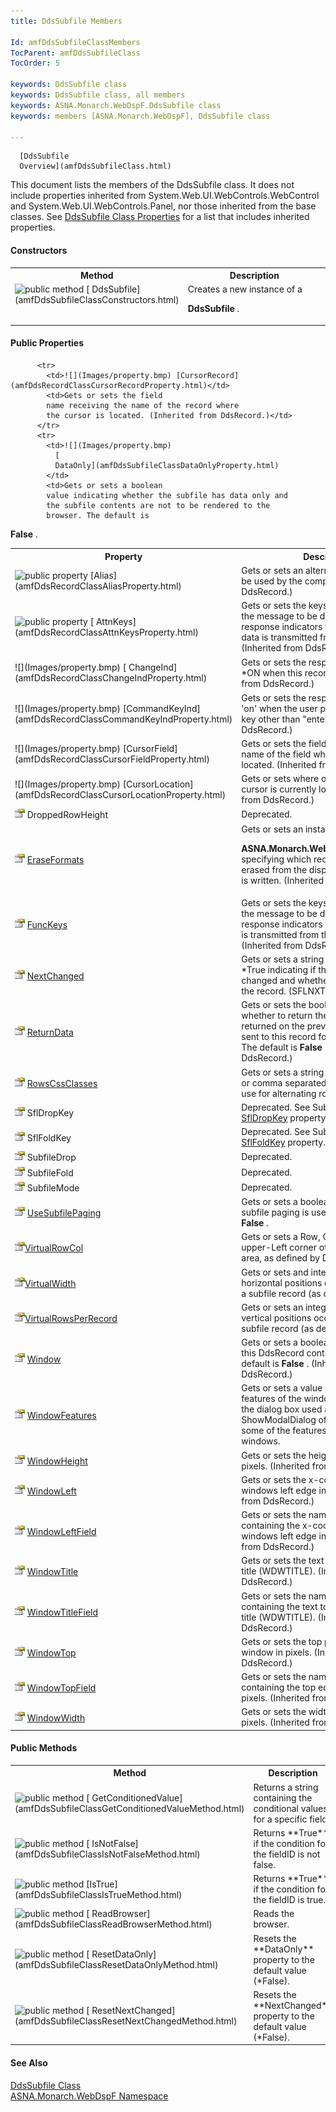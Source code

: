 ```yaml
---
title: DdsSubfile Members

Id: amfDdsSubfileClassMembers
TocParent: amfDdsSubfileClass
TocOrder: 5

keywords: DdsSubfile class
keywords: DdsSubfile class, all members
keywords: ASNA.Monarch.WebDspF.DdsSubfile class
keywords: members [ASNA.Monarch.WebDspF], DdsSubfile class

---
```


      [DdsSubfile
      Overview](amfDdsSubfileClass.html)

This document lists the members of the DdsSubfile class. It does not include properties inherited from System.Web.UI.WebControls.WebControl and System.Web.UI.WebControls.Panel, nor those inherited from the base classes. See [DdsSubfile Class Properties](amfDdsSubfileClassPropertiesMain.html) for a list that includes inherited properties.

#### Constructors
<table class="mytable" cellspacing="0" cellpadding="4" width="90%">
          <colgroup><col width="20%" /><col width="70%" />
          </colgroup>
          <tr><th>Method</th>
              <th>Description</th>
          </tr>
          <tr valign="top">
            <td><img alt="public method" src="../Images/Methods.bmp" />
              [
              DdsSubfile](amfDdsSubfileClassConstructors.html)
            </td>
            <td>Creates a new instance of a

 **DdsSubfile** .</td>
          </tr>
</table>

#### Public Properties
<table class="mytable" cellspacing="0" cellpadding="4" width="90%">
          <colgroup>
           <col width="20%" />
           <col width="70%" />
          </colgroup>
          <tr><th>Property</th>
          <th>Description</th>
          </tr>
          <tr>
            <td><img height="16" alt="public property" src="../Images/property.bmp" width="16" border="0" /> [Alias](amfDdsRecordClassAliasProperty.html)</td>
            <td>Gets or sets an alternate
            format name to be used by the compiler. (Inherited from
            DdsRecord.)</td>
          </tr>
          <tr>
            <td><img alt="public property" src="../Images/property.bmp" />
              [
              AttnKeys](amfDdsRecordClassAttnKeysProperty.html)
            </td>
            <td>Gets or sets the keys the
            user can press, the message to be displayed, and the
            response indicators to turn on. No input data is
            transmitted from the Browser. (Inherited from
            DdsRecord.)</td>
          </tr>
          <tr>
            <td style="height: 52px">![](Images/property.bmp)
              [
              ChangeInd](amfDdsRecordClassChangeIndProperty.html)
            </td>
            <td style="height: 52px">Gets or sets the response
            indicator to set *ON when this record changes.
            (Inherited from DdsRecord.)</td>
          </tr>
          <tr>
            <td>![](Images/property.bmp) [CommandKeyInd](amfDdsRecordClassCommandKeyIndProperty.html)</td>
            <td>Gets or sets the response
            indicator to set 'on' when the user presses any command
            key other than "enter". (Inherited from
            DdsRecord.)</td>
          </tr>
          <tr>
            <td>![](Images/property.bmp) [CursorField](amfDdsRecordClassCursorFieldProperty.html)</td>
            <td>Gets or sets the field
            name receiving the name of the field where
            the cursor is located. (Inherited from DdsRecord.)</td>
          </tr>
                     <tr>
            <td>![](Images/property.bmp) [CursorLocation](amfDdsRecordClassCursorLocationProperty.html)</td>
            <td>Gets or sets where on the page
            the cursor is currently located. (Inherited from DdsRecord.)</td>
          </tr>

          <tr>
            <td>![](Images/property.bmp) [CursorRecord](amfDdsRecordClassCursorRecordProperty.html)</td>
            <td>Gets or sets the field
            name receiving the name of the record where
            the cursor is located. (Inherited from DdsRecord.)</td>
          </tr>
          <tr>
            <td>![](Images/property.bmp)
              [
              DataOnly](amfDdsSubfileClassDataOnlyProperty.html)
            </td>
            <td>Gets or sets a boolean
            value indicating whether the subfile has data only and
            the subfile contents are not to be rendered to the
            browser. The default is 
 **False** .</td>
          </tr>
          <tr>
            <td>![](Images/property.bmp) DroppedRowHeight</td>
            <td>Deprecated.</td>
          </tr>
          <tr>
            <td>![](Images/property.bmp)
              [
              EraseFormats](amfDdsRecordClassEraseFormatsProperty.html)
            </td>
            <td>Gets or sets an instance of

 **ASNA.Monarch.WebDspF.EraseProperty**  specifying
            which records are to be erased from the display when
            this record is written. (Inherited from
            DdsRecord.)</td>
          </tr>
          <tr>
            <td>![](Images/property.bmp)
              [
              FuncKeys](amfDdsRecordClassFuncKeysProperty.html)
            </td>
            <td>Gets or sets the keys
            the user can press, the message to be displayed, and
            the response indicators to turn on. Input data is
            transmitted from the browser. (Inherited from
            DdsRecord.)</td>
          </tr>
          <tr>
            <td>![](Images/property.bmp)
              [
              NextChanged](amfDdsSubfileClassNextChangedProperty.html)
            </td>
            <td>Gets or sets a string
            containing *False or *True indicating if the record has
            changed and whether READC will read the record.
            (SFLNXTCHG)</td>
          </tr>
          <tr>
            <td>![](Images/property.bmp)
              [
              ReturnData](amfDdsRecordClassReturnDataProperty.html)
            </td>
            <td>Gets or sets the boolean
            value specifying whether to return the same data that
            was returned on the previous input operation sent to
            this record format (RTNDATA). The default is 
 **False** . (Inherited from
            DdsRecord.)</td>
          </tr>
          <tr>
            <td>![](Images/property.bmp) [RowsCssClasses](amfDdsSubfileClassRowsCssClassesProperty.html)</td>
            <td>Gets or sets a string
            containing a space or comma separated list of css
            classes to use for alternating rows.</td>
          </tr>
          <tr>
            <td>![](Images/property.bmp) SflDropKey</td>
            <td>Deprecated. See SubfileControl class [SflDropKey](amfDdsSubfileControlClassSflDropKeyProperty.html) property.</td>
          </tr>
          <tr>
            <td>![](Images/property.bmp) SflFoldKey</td>
            <td>Deprecated. See SubfileControl class [SflFoldKey](amfDdsSubfileControlClassSflFoldKeyProperty.html) property.</td>
          </tr>
          <tr>
            <td>![](Images/property.bmp) SubfileDrop</td>
            <td>Deprecated.</td>
          </tr>
          <tr>
            <td>![](Images/property.bmp) SubfileFold</td>
            <td>Deprecated.</td>
          </tr>
          <tr>
            <td>![](Images/property.bmp) SubfileMode</td>
            <td>Deprecated.</td>
          </tr>
          <tr>
            <td>![](Images/property.bmp)
              [
              UseSubfilePaging](amfDdsSubfileClassUseSubfilePagingProperty.html)
            </td>
            <td>Gets or sets a boolean
            value indicating if subfile paging is used. The
            default is 
 **False** .</td>
          </tr>
			<tr>
				<td>![](Images/property.bmp)[VirtualRowCol](amfDdsSubfileClassVirtualRowColProperty.html)
				</td>
				<td>Gets or sets a Row, Column value for the upper-Left corner of the Subfile screen area, as defined by DDS.
				</td>
			</tr>
			<tr>
				<td>![](Images/property.bmp)[VirtualWidth](amfDdsSubfileClassVirtualWidthProperty.html)
				</td>
				<td>Gets or sets and integet value for the horizontal positions occupied by fields in a subfile record (as described by DDS).
				</td> 
			</tr>
			<tr>
				<td>![](Images/property.bmp)[VirtualRowsPerRecord](amfDdsSubfileClassVirtualRowsPerRecordProperty.html)
				</td>
				<td>Gets or sets an integer value for the vertical positions occupied by fields in a subfile record (as described by DDS).
				</td>
			</tr>
          <tr>
            <td>![](Images/property.bmp)
              [Window](amfDdsRecordClassWindowProperty.html)
            </td>
            <td>Gets or sets a boolean
            value indicating if this DdsRecord control is a window.
            The default is 
 **False** . (Inherited from
            DdsRecord.)</td>
          </tr>
          <tr>
            <td>![](Images/property.bmp) [WindowFeatures](amfDdsRecordClassWindowFeaturesProperty.html)</td>
            <td>Gets or sets a value
            specifying the features of the windows ornaments for
            the dialog box used as parameters to the
            ShowModalDialog of IE, which control some of the
            features of the pop-up windows.</td>
          </tr>
          <tr>
            <td>![](Images/property.bmp)
              [
              WindowHeight](amfDdsRecordClassWindowHeightProperty.html)
            </td>
            <td>Gets or sets the height of
            the window in pixels. (Inherited from DdsRecord.)</td>
          </tr>
          <tr>
            <td>![](Images/property.bmp)
              [
              WindowLeft](amfDdsRecordClassWindowLeftProperty.html)
            </td>
            <td>Gets or sets the
            x-coordinate of the windows left edge in pixels.
            (Inherited from DdsRecord.)</td>
          </tr>
          <tr>
            <td>![](Images/property.bmp)
              [
              WindowLeftField](amfDdsRecordClassWindowLeftFieldProperty.html)
            </td>
            <td>Gets or sets the name of
            the field containing the x-coordinate of the windows
            left edge in pixels. (Inherited from DdsRecord.)</td>
          </tr>
          <tr>
            <td>![](Images/property.bmp)
              [
              WindowTitle](amfDdsRecordClassWindowTitleProperty.html)
            </td>
            <td>Gets or sets the text to
            use as the window title (WDWTITLE). (Inherited from
            DdsRecord.)</td>
          </tr>
          <tr>
            <td>![](Images/property.bmp)
              [
              WindowTitleField](amfDdsRecordClassWindowTitleFieldProperty.html)
            </td>
            <td>Gets or sets the name of
            the field containing the text to use as the window
            title (WDWTITLE). (Inherited from DdsRecord.)</td>
          </tr>
          <tr>
            <td>![](Images/property.bmp)
              [
              WindowTop](amfDdsRecordClassWindowTopProperty.html)
            </td>
            <td>Gets or sets the top
            position of the window in pixels. (Inherited from
            DdsRecord.)</td>
          </tr>
          <tr>
            <td>![](Images/property.bmp)
              [
              WindowTopField](amfDdsRecordClassWindowTopFieldProperty.html)
            </td>
            <td>Gets or sets the name of
            the field containing the top edge of the window in
            pixels. (Inherited from DdsRecord.)</td>
          </tr>
          <tr>
            <td>![](Images/property.bmp)
              [
              WindowWidth](amfDdsRecordClassWindowWidthProperty.html)
            </td>
            <td>Gets or sets the width of
            the window in pixels. (Inherited from DdsRecord.)</td>
          </tr>
</table>

#### Public Methods
<table class="mytable" cellspacing="0" cellpadding="4" width="90%">
          <colgroup>
          <col width="20%" />
          <col width="70%" />
          </colgroup>
          <tr><th>Method</th>
          <th>Description</th>
          </tr>
          <tr>
            <td><img alt="public method" src="../Images/Methods.bmp" />
              [
              GetConditionedValue](amfDdsSubfileClassGetConditionedValueMethod.html)
            </td>
            <td>Returns a string containing
            the conditional values for a specific field.</td>
          </tr>
          <tr>
            <td><img alt="public method" src="../Images/Methods.bmp" />
              [
              IsNotFalse](amfDdsSubfileClassIsNotFalseMethod.html)
            </td>
            <td>Returns 
 **True**  if the condition for the fieldID is not
            false.</td>
          </tr>
          <tr>
            <td><img alt="public method" src="../Images/Methods.bmp" />
              [IsTrue](amfDdsSubfileClassIsTrueMethod.html)
            </td>
            <td>Returns 
 **True**  if the condition for the fieldID is
            true.</td>
          </tr>
          <tr>
            <td><img alt="public method" src="../Images/Methods.bmp" />
              [
              ReadBrowser](amfDdsSubfileClassReadBrowserMethod.html)
            </td>
            <td>Reads the browser.</td>
          </tr>
          <tr>
            <td><img alt="public method" src="../Images/Methods.bmp" />
              [
              ResetDataOnly](amfDdsSubfileClassResetDataOnlyMethod.html)
            </td>
            <td>Resets the 
 **DataOnly**  property to the default value
            (*False).</td>
          </tr>
          <tr>
            <td><img alt="public method" src="../Images/Methods.bmp" />
              [
              ResetNextChanged](amfDdsSubfileClassResetNextChangedMethod.html)
            </td>
            <td>Resets the 
 **NextChanged**  property to the default
            value (*False).</td>
          </tr>
</table>

#### See Also
[DdsSubfile
      Class](amfDdsSubfileClass.html)
      <br />
      [
      ASNA.Monarch.WebDspF Namespace](amfWebDspFNamespace.html)

